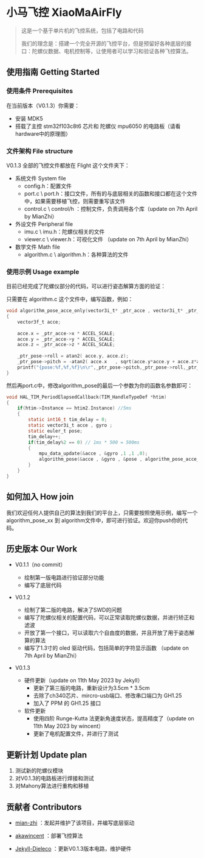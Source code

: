 # 小马飞控 XiaoMaAirFly 

> 这是一个基于单片机的飞控系统，包括了电路和代码
>
> 我们的理念是：搭建一个完全开源的飞控平台，但是预留好各种底层的接口：陀螺仪数据、电机控制等，让使用者可以学习和验证各种飞控算法。



## 使用指南 Getting Started

### 使用条件 Prerequisites

在当前版本（V0.1.3）你需要：

- 安装 MDK5 
- 搭载了主控 stm32f103c8t6 芯片和 陀螺仪 mpu6050  的电路板（请看hardware中的原理图）



### 文件架构 File structure

V0.1.3 全部的飞控文件都放在 Flight 这个文件夹下：

- 系统文件 System file
  -  config.h：配置文件
  - port.c \ port.h：接口文件，所有的与底层相关的函数和接口都在这个文件中，如果需要移植飞控，则需要重写该文件
  - control.c \ control/h ：控制文件，负责调用各个库（update on 7th April by MianZhi）
- 外设文件 Peripheral file
  - imu.c \ imu.h：陀螺仪相关的文件
  - viewer.c \ viewer.h：可视化文件 （update on 7th April by MianZhi）
- 数学文件 Math file
  - algorithm.c \ algorithm.h：各种算法的文件



### 使用示例 Usage example

目前已经完成了陀螺仪部分的代码，可以进行姿态解算方面的验证：

只需要在 algorithm.c 这个文件中，编写函数，例如：

```c
void algorithm_pose_acce_only(vector3i_t* _ptr_acce , vector3i_t* _ptr_gyro , ptr_euler_t _ptr_pose)
{
	vector3f_t acce;
	
	acce.x = _ptr_acce->x * ACCEL_SCALE;
	acce.y = _ptr_acce->y * ACCEL_SCALE;
	acce.z = _ptr_acce->z * ACCEL_SCALE;
	
	_ptr_pose->roll = atan2( acce.y, acce.z);
	_ptr_pose->pitch = -atan2( acce.x	, sqrt(acce.y*acce.y + acce.z*acce.z) );
	printf("{pose:%f,%f,%f}\n\r",_ptr_pose->pitch,_ptr_pose->roll,_ptr_pose->yaw);
}
```

然后再port.c中，修改algorithm_pose的最后一个参数为你的函数名参数即可：

```c
void HAL_TIM_PeriodElapsedCallback(TIM_HandleTypeDef *htim)
{
	if(htim->Instance == htim2.Instance) //5ms
	{	
		static int16_t tim_delay = 0;
		static vector3i_t acce , gyro ;
		static euler_t pose;
		tim_delay++;
		if(tim_delay%2 == 0) // 1ms * 500 = 500ms
		{
			mpu_data_update(&acce , &gyro ,1 ,1 ,0);
			algorithm_pose(&acce , &gyro , &pose , algorithm_pose_acce_only);
		}
	}
}
```



## 如何加入 How join

我们欢迎任何人提供自己的算法到我们的平台上，只需要按照使用示例，编写一个 algorithm_pose_xx 到 algorithm文件中，即可进行验证。欢迎你push你的代码。



## 历史版本 Our Work

- V0.1.1（no commit）
  - 绘制第一版电路进行验证部分功能
  - 编写了底层代码
  
- V0.1.2
  
  - 绘制了第二版的电路，解决了SWD的问题
  - 编写了陀螺仪相关的配置代码，可以正常读取陀螺仪数据，并进行矫正和滤波
  - 开放了第一个接口，可以读取六个自由度的数据，并且开放了用于姿态解算的算法
  - 编写了1.3寸的 oled 驱动代码，包括简单的字符显示函数 （update on 7th April by MianZhi）
  
- V0.1.3
  
  - 硬件更新（update on 11th May 2023 by Jekyll）
    - 更新了第三版的电路，重新设计为3.5cm * 3.5cm
    - 去除了ch340芯片、mircro-usb端口、修改串口端口为 GH1.25
    - 加入了 PPM 的 GH1.25 接口
  - 软件更新
    - 使用四阶 Runge-Kutta 法更新角速度状态，提高精度了（update on 11th May 2023 by wincent）
    - 更新了电机配置文件，并进行了测试
  
  

## 更新计划 Update plan

1. 测试新的陀螺仪模块
2. 对V0.1.3的电路板进行焊接和测试
3. 对Mahony算法进行重构和移植



## 贡献者 Contributors

- [mian-zhi](https://github.com/mian-zhi) ：发起并维护了该项目，并编写底层驱动

- [akawincent](https://github.com/akawincent) ：部署飞控算法

- [Jekyll-Dieleco](https://github.com/Jekyll-Dieleco) ：更新V0.1.3版本电路，维护硬件

